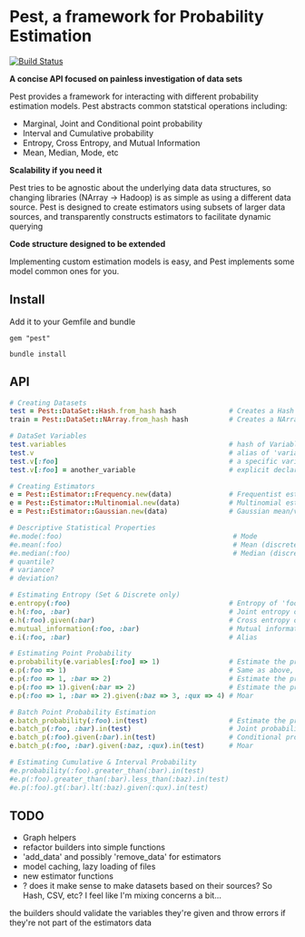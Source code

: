 # Pest, a framework for Probability Estimation

[![Build Status](https://secure.travis-ci.org/kerinin/pest.png)](http://travis-ci.org/kerinin/pest)

**A concise API focused on painless investigation of data sets**

Pest provides a framework for interacting with different probability
estimation models. Pest abstracts common statstical operations including:

* Marginal, Joint and Conditional point probability
* Interval and Cumulative probability
* Entropy, Cross Entropy, and Mutual Information
* Mean, Median, Mode, etc


**Scalability if you need it**

Pest tries to be agnostic about the underlying data data structures, 
so changing libraries (NArray -> Hadoop) is as simple as using a different data source.
Pest is designed to create estimators using subsets of larger data sources, and
transparently constructs estimators to facilitate dynamic querying


**Code structure designed to be extended**

Implementing custom estimation models is easy, and Pest implements some model
common ones for you.


## Install

Add it to your Gemfile and bundle

    gem "pest"

    bundle install 

## API

``` ruby
# Creating Datasets
test = Pest::DataSet::Hash.from_hash hash             # Creates a Hash dataset of observations from a hash
train = Pest::DataSet::NArray.from_hash hash          # Creates a NArray dataset

# DataSet Variables
test.variables                                        # hash of Variable instances detected in observation set
test.v                                                # alias of 'variables'
test.v[:foo]                                          # a specific variable
test.v[:foo] = another_variable                       # explicit declaration

# Creating Estimators
e = Pest::Estimator::Frequency.new(data)              # Frequentist estimator - values treated as unordered set
e = Pest::Estimator::Multinomial.new(data)            # Multinomial estimator
e = Pest::Estimator::Gaussian.new(data)               # Gaussian mean/varaince ML estimator

# Descriptive Statistical Properties
#e.mode(:foo)                                          # Mode
#e.mean(:foo)                                          # Mean (discrete & continuous only)
#e.median(:foo)                                        # Median (discrete & continuous only)
# quantile?
# variance?
# deviation?

# Estimating Entropy (Set & Discrete only)
e.entropy(:foo)                                       # Entropy of 'foo'
e.h(:foo, :bar)                                       # Joint entropy of 'foo' AND 'bar'
e.h(:foo).given(:bar)                                 # Cross entropy of 'foo' : 'bar'
e.mutual_information(:foo, :bar)                      # Mutual information of 'foo' and 'bar'
e.i(:foo, :bar)                                       # Alias

# Estimating Point Probability
e.probability(e.variables[:foo] => 1)                 # Estimate the probability that foo=1
e.p(:foo => 1)                                        # Same as above, tries to find a variable named 'foo'
e.p(:foo => 1, :bar => 2)                             # Estimate the probability that foo=1 AND bar=2
e.p(:foo => 1).given(:bar => 2)                       # Estimate the probability that foo=1 given bar=2
e.p(:foo => 1, :bar => 2).given(:baz => 3, :qux => 4) # Moar

# Batch Point Probability Estimation
e.batch_probability(:foo).in(test)                    # Estimate the probability of each value in test
e.batch_p(:foo, :bar).in(test)                        # Joint probability
e.batch_p(:foo).given(:bar).in(test)                  # Conditional probability
e.batch_p(:foo, :bar).given(:baz, :qux).in(test)      # Moar

# Estimating Cumulative & Interval Probability
#e.probability(:foo).greater_than(:bar).in(test)
#e.p(:foo).greater_than(:bar).less_than(:baz).in(test)
#e.p(:foo).gt(:bar).lt(:baz).given(:qux).in(test)
```

## TODO

* Graph helpers
* refactor builders into simple functions
* 'add_data' and possibly 'remove_data' for estimators
* model caching, lazy loading of files
* new estimator functions
* ? does it make sense to make datasets based on their sources?  So Hash, CSV, etc? I feel like I'm mixing concerns a bit...

the builders should validate the variables they're given and throw errors if they're not part of the estimators data

